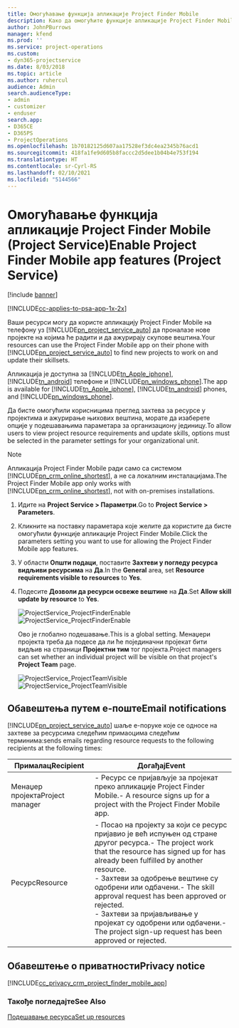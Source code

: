 ```yaml
---
title: Омогућавање функција апликације Project Finder Mobile
description: Како да омогућите функције апликације Project Finder Mobile за апликацију Project Service
author: JohnPBurrows
manager: kfend
ms.prod: ''
ms.service: project-operations
ms.custom:
- dyn365-projectservice
ms.date: 8/03/2018
ms.topic: article
ms.author: ruhercul
audience: Admin
search.audienceType:
- admin
- customizer
- enduser
search.app:
- D365CE
- D365PS
- ProjectOperations
ms.openlocfilehash: 1b70182125d607aa17528ef3dc4ea2345b76acd1
ms.sourcegitcommit: 418fa1fe9d605b8faccc2d5dee1b04b4e753f194
ms.translationtype: HT
ms.contentlocale: sr-Cyrl-RS
ms.lasthandoff: 02/10/2021
ms.locfileid: "5144566"
---
```

# <a name="enable-project-finder-mobile-app-features-project-service"></a><span data-ttu-id="4b77f-103">Омогућавање функција апликације Project Finder Mobile (Project Service)</span><span class="sxs-lookup"><span data-stu-id="4b77f-103">Enable Project Finder Mobile app features (Project Service)</span></span>

[!include [banner](../includes/psa-now-project-operations.md)]

[!INCLUDE[cc-applies-to-psa-app-1x-2x](../includes/cc-applies-to-psa-app-1x-2x.md)]

<span data-ttu-id="4b77f-104">Ваши ресурси могу да користе апликацију Project Finder Mobile на телефону уз [!INCLUDE[pn_project_service_auto](../includes/pn-project-service-auto.md)] да проналазе нове пројекте на којима ће радити и да ажурирају скупове вештина.</span><span class="sxs-lookup"><span data-stu-id="4b77f-104">Your resources can use the Project Finder Mobile app on their phone with [!INCLUDE[pn_project_service_auto](../includes/pn-project-service-auto.md)] to find new projects to work on and update their skillsets.</span></span>  
  
 <span data-ttu-id="4b77f-105">Апликација је доступна за [!INCLUDE[tn_Apple_iphone](../includes/tn-apple-iphone.md)], [!INCLUDE[tn_android](../includes/tn-android.md)] телефоне и [!INCLUDE[pn_windows_phone](../includes/pn-windows-phone.md)].</span><span class="sxs-lookup"><span data-stu-id="4b77f-105">The app is available for [!INCLUDE[tn_Apple_iphone](../includes/tn-apple-iphone.md)], [!INCLUDE[tn_android](../includes/tn-android.md)] phones, and [!INCLUDE[pn_windows_phone](../includes/pn-windows-phone.md)].</span></span>  
    
 <span data-ttu-id="4b77f-106">Да бисте омогућили корисницима преглед захтева за ресурсе у пројектима и ажурирање њихових вештина, морате да изаберете опције у подешавањима параметара за организациону јединицу.</span><span class="sxs-lookup"><span data-stu-id="4b77f-106">To allow users to view project resource requirements and update skills, options must be selected in the parameter settings for your organizational unit.</span></span>
  
> [!NOTE]
>  <span data-ttu-id="4b77f-107">Апликација Project Finder Mobile ради само са системом [!INCLUDE[pn_crm_online_shortest](../includes/pn-crm-online-shortest.md)], а не са локалним инсталацијама.</span><span class="sxs-lookup"><span data-stu-id="4b77f-107">The Project Finder Mobile app only works with [!INCLUDE[pn_crm_online_shortest](../includes/pn-crm-online-shortest.md)], not with on-premises installations.</span></span>  
  
1. <span data-ttu-id="4b77f-108">Идите на **Project Service > Параметри**.</span><span class="sxs-lookup"><span data-stu-id="4b77f-108">Go to **Project Service > Parameters**.</span></span>  
  
2. <span data-ttu-id="4b77f-109">Кликните на поставку параметара које желите да користите да бисте омогућили функције апликације Project Finder Mobile.</span><span class="sxs-lookup"><span data-stu-id="4b77f-109">Click the parameters setting you want to use for allowing the Project Finder Mobile app features.</span></span>  
  
3. <span data-ttu-id="4b77f-110">У области **Општи подаци**, поставите **Захтеви у погледу ресурса видљиви ресурсима** на **Да**.</span><span class="sxs-lookup"><span data-stu-id="4b77f-110">In the **General** area, set **Resource requirements visible to resources** to **Yes**.</span></span>  
  
4. <span data-ttu-id="4b77f-111">Подесите **Дозволи да ресурси освеже вештине** на **Да**.</span><span class="sxs-lookup"><span data-stu-id="4b77f-111">Set **Allow skill update by resource** to **Yes**.</span></span>  
  
   <span data-ttu-id="4b77f-112">![ProjectService_ProjectFinderEnable](../psa/media/project-service-project-finder-enable.png "ProjectService_ProjectFinderEnable")</span><span class="sxs-lookup"><span data-stu-id="4b77f-112">![ProjectService_ProjectFinderEnable](../psa/media/project-service-project-finder-enable.png "ProjectService_ProjectFinderEnable")</span></span>  
  
   <span data-ttu-id="4b77f-113">Ово је глобално подешавање.</span><span class="sxs-lookup"><span data-stu-id="4b77f-113">This is a global setting.</span></span> <span data-ttu-id="4b77f-114">Менаџери пројекта треба да подесе да ли ће појединачни пројекат бити видљив на страници **Пројектни тим** тог пројекта.</span><span class="sxs-lookup"><span data-stu-id="4b77f-114">Project managers can set whether an individual project will be visible on that project's **Project Team** page.</span></span>  
  
   <span data-ttu-id="4b77f-115">![ProjectService_ProjectTeamVisible](../psa/media/project-service-project-team-visible.png "ProjectService_ProjectTeamVisible")</span><span class="sxs-lookup"><span data-stu-id="4b77f-115">![ProjectService_ProjectTeamVisible](../psa/media/project-service-project-team-visible.png "ProjectService_ProjectTeamVisible")</span></span>  
  
## <a name="email-notifications"></a><span data-ttu-id="4b77f-116">Обавештења путем е-поште</span><span class="sxs-lookup"><span data-stu-id="4b77f-116">Email notifications</span></span>  
 [!INCLUDE[pn_project_service_auto](../includes/pn-project-service-auto.md)] <span data-ttu-id="4b77f-117">шаље е-поруке које се односе на захтеве за ресурсима следећим примаоцима следећим терминима:</span><span class="sxs-lookup"><span data-stu-id="4b77f-117">sends emails regarding resource requests to the following recipients at the following times:</span></span>  
  
|<span data-ttu-id="4b77f-118">Прималац</span><span class="sxs-lookup"><span data-stu-id="4b77f-118">Recipient</span></span>|<span data-ttu-id="4b77f-119">Догађај</span><span class="sxs-lookup"><span data-stu-id="4b77f-119">Event</span></span>|  
|---------------|-----------|  
|<span data-ttu-id="4b77f-120">Менаџер пројекта</span><span class="sxs-lookup"><span data-stu-id="4b77f-120">Project manager</span></span>|<span data-ttu-id="4b77f-121">- Ресурс се пријављује за пројекат преко апликације Project Finder Mobile.</span><span class="sxs-lookup"><span data-stu-id="4b77f-121">- A resource signs up for a project with the Project Finder Mobile app.</span></span>|  
|<span data-ttu-id="4b77f-122">Ресурс</span><span class="sxs-lookup"><span data-stu-id="4b77f-122">Resource</span></span>|<span data-ttu-id="4b77f-123">- Посао на пројекту за који се ресурс пријавио је већ испуњен од стране другог ресурса.</span><span class="sxs-lookup"><span data-stu-id="4b77f-123">- The project work that the resource has signed up for has already been fulfilled by another resource.</span></span><br /><span data-ttu-id="4b77f-124">- Захтеви за одобрење вештине су одобрени или одбачени.</span><span class="sxs-lookup"><span data-stu-id="4b77f-124">- The skill approval request has been approved or rejected.</span></span><br /><span data-ttu-id="4b77f-125">- Захтеви за пријављивање у пројекат су одобрени или одбачени.</span><span class="sxs-lookup"><span data-stu-id="4b77f-125">- The project sign-up request has been approved or rejected.</span></span>|  
  
## <a name="privacy-notice"></a><span data-ttu-id="4b77f-126">Обавештење о приватности</span><span class="sxs-lookup"><span data-stu-id="4b77f-126">Privacy notice</span></span>  
 [!INCLUDE[cc_privacy_crm_project_finder_mobile_app](../includes/cc-privacy-crm-project-finder-mobile-app.md)]  
  
### <a name="see-also"></a><span data-ttu-id="4b77f-127">Такође погледајте</span><span class="sxs-lookup"><span data-stu-id="4b77f-127">See Also</span></span>  
 [<span data-ttu-id="4b77f-128">Подешавање ресурса</span><span class="sxs-lookup"><span data-stu-id="4b77f-128">Set up resources</span></span>](../psa/set-up-resources.md)
